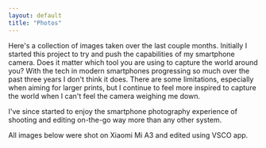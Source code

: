 ```yaml
---
layout: default
title: "Photos"
---
```


Here's a collection of images taken over the last couple months. Initially I started this project to try and push the capabilities of my smartphone camera. Does it matter which tool you are using to capture the world around you? With the tech in modern smartphones progressing so much over the past three years I don't think it does. There are some limitations, especially when aiming for larger prints, but I continue to feel more inspired to capture the world when I can't feel the camera weighing me down. 

I've since started to enjoy the smartphone photography experience of shooting and editing on-the-go way more than any other system. 

All images below were shot on Xiaomi Mi A3 and edited using VSCO app.



